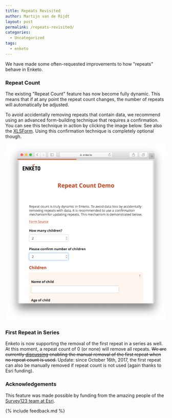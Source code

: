 ```yaml
---
title: Repeats Revisited
author: Martijn van de Rijdt
layout: post
permalink: /repeats-revisited/
categories:
  - Uncategorized
tags:
  - enketo
---
```


We have made some often-requested improvements to how "repeats" behave in Enketo.

### Repeat Count 

The existing "Repeat Count" feature has now become fully dynamic. This means that if at any point the repeat count changes, the number of repeats will automatically be adjusted.

To avoid accidentally removing repeats that contain data, we recommend using an advanced form-building technique that requires a confirmation. You can see this technique in action by clicking the image below. See also the [XLSForm](https://docs.google.com/spreadsheets/d/132dvmd73Y4fBQbv9cZs1JrDcY3C0y2dt2_IkMMuFJQc/edit?usp=sharing). Using this confirmation technique is completely optional though.

[!["Autocomplete Demo"](../files/2017/04/repeat-count.png "Repeat Count Confirmation Demo")](https://enke.to/::count)

### First Repeat in Series

Enketo is now supporting the removal of the first repeat in a series as well. At this moment, a repeat count of 0 (or none) will remove all repeats. ~~We are currently [discussing](https://github.com/enketo/enketo-core/issues/402) enabling the manual removal of the first repeat when no repeat count is used.~~ Update: since October 16th, 2017, the first repeat can also be manually removed if repeat count is not used (again thanks to Esri funding).

### Acknowledgements

This feature was made possible by funding from the amazing people of the [Survey123 team at Esri](https://survey123.arcgis.com/).

{% include feedback.md %}
